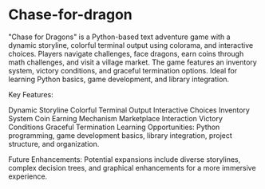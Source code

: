 # Chase-for-dragon
"Chase for Dragons" is a Python-based text adventure game with a dynamic storyline, colorful terminal output using colorama, and interactive choices. Players navigate challenges, face dragons, earn coins through math challenges, and visit a village market. The game features an inventory system, victory conditions, and graceful termination options. Ideal for learning Python basics, game development, and library integration.

Key Features:

Dynamic Storyline
Colorful Terminal Output
Interactive Choices
Inventory System
Coin Earning Mechanism
Marketplace Interaction
Victory Conditions
Graceful Termination
Learning Opportunities:
Python programming, game development basics, library integration, project structure, and organization.

Future Enhancements:
Potential expansions include diverse storylines, complex decision trees, and graphical enhancements for a more immersive experience.
